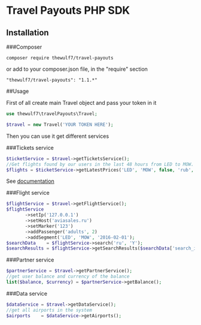 # Travel Payouts PHP SDK

## Installation

###Composer

```
composer require thewulf7/travel-payouts
```
or add to your composer.json file, in the "require" section
```
"thewulf7/travel-payouts": "1.1.*"
```

##Usage

 First of all create main Travel object and pass your token in it 
```php
use thewulf7\travelPayouts\Travel; 

$travel = new Travel('YOUR TOKEN HERE');
```
Then you can use it get different services

###Tickets service
```php
$ticketService = $travel->getTicketsService();
//Get flights found by our users in the last 48 hours from LED to MOW. Return array consists of thewulf7\travelPayouts\Ticket objects.
$flights = $ticketService->getLatestPrices('LED', 'MOW', false, 'rub', 'year', 1, 10);
```

See [documentation](https://github.com/thewulf7/travel-payouts/wiki/TicketService)

###Flight service
```php
$flightService = $travel->getFlightService();
$flightService
       ->setIp('127.0.0.1')
       ->setHost('aviasales.ru')
       ->setMarker('123')
       ->addPassenger('adults', 2)
       ->addSegment('LED', 'MOW', '2016-02-01');
$searchData    = $flightService->search('ru', 'Y');
$searchResults = $flightService->getSearchResults($searchData['search_id']);
```

###Partner service
```php
$partnerService = $travel->getPartnerService();
//get user balance and currency of the balance
list($balance, $currency) = $partnerService->getBalance();
```

###Data service
```php
$dataService = $travel->getDataService();
//get all airports in the system
$airports    = $dataService->getAirports(); 
```

